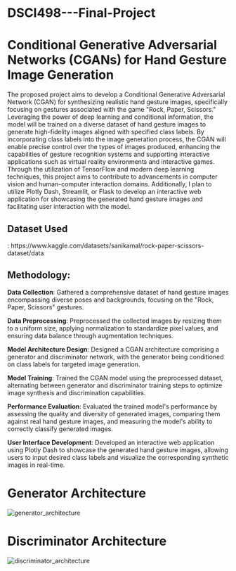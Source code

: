 # DSCI498---Final-Project
<h1>Conditional Generative Adversarial Networks (CGANs) for Hand Gesture Image Generation</h1>
The proposed project aims to develop a Conditional Generative Adversarial Network (CGAN) for synthesizing realistic hand gesture images, specifically focusing on gestures associated with the game "Rock, Paper, Scissors." Leveraging the power of deep learning and conditional information, the model will be trained on a diverse dataset of hand gesture images to generate high-fidelity images aligned with specified class labels. By incorporating class labels into the image generation process, the CGAN will enable precise control over the types of images produced, enhancing the capabilities of gesture recognition systems and supporting interactive applications such as virtual reality environments and interactive games. Through the utilization of TensorFlow and modern deep learning techniques, this project aims to contribute to advancements in computer vision and human-computer interaction domains. Additionally, I plan to utilize Plotly Dash, Streamlit, or Flask to develop an interactive web application for showcasing the generated hand gesture images and facilitating user interaction with the model.

<h2>Dataset Used</h2>:
https://www.kaggle.com/datasets/sanikamal/rock-paper-scissors-dataset/data

<h2>Methodology:</h2>
<b>Data Collection</b>: Gathered a comprehensive dataset of hand gesture images encompassing diverse poses and backgrounds, focusing on the "Rock, Paper, Scissors" gestures.

<b>Data Preprocessing</b>: Preprocessed the collected images by resizing them to a uniform size, applying normalization to standardize pixel values, and ensuring data balance through augmentation techniques.

<b>Model Architecture Design</b>: Designed a CGAN architecture comprising a generator and discriminator network, with the generator being conditioned on class labels for targeted image generation.

<b>Model Training</b>: Trained the CGAN model using the preprocessed dataset, alternating between generator and discriminator training steps to optimize image synthesis and discrimination capabilities.

<b>Performance Evaluation</b>: Evaluated the trained model's performance by assessing the quality and diversity of generated images, comparing them against real hand gesture images, and measuring the model's ability to correctly classify generated images.

<b>User Interface Development</b>: Developed an interactive web application using Plotly Dash to showcase the generated hand gesture images, allowing users to input desired class labels and visualize the corresponding synthetic images in real-time.

<h1>Generator Architecture</h1>

![generator_architecture](https://github.com/shy222/DSCI498-Final-Project/assets/111256553/d26de2f3-8f58-4483-9754-1e8a4aede2db)

<h1>Discriminator Architecture</h1>

![discriminator_architecture](https://github.com/shy222/DSCI498-Final-Project/assets/111256553/c9e512c1-5298-4ab4-8073-875d7d351ea7)




